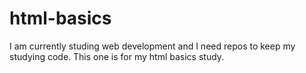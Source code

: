 # html-basics
I am currently studing web development and I need repos to keep my studying code. This one is for my html basics study.

